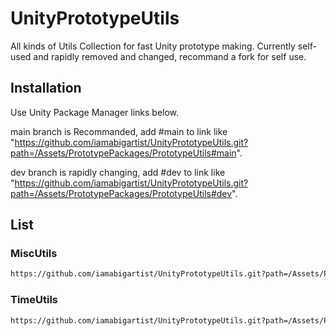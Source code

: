 # UnityPrototypeUtils

All kinds of Utils Collection for fast Unity prototype making. Currently self-used and rapidly removed and changed, recommand a fork for self use.

## Installation

Use Unity Package Manager links below.

main branch is Recommanded, add #main to link like "https://github.com/iamabigartist/UnityPrototypeUtils.git?path=/Assets/PrototypePackages/PrototypeUtils#main".

dev branch is rapidly changing, add #dev to link like "https://github.com/iamabigartist/UnityPrototypeUtils.git?path=/Assets/PrototypePackages/PrototypeUtils#dev".

## List

### MiscUtils

```markdown
https://github.com/iamabigartist/UnityPrototypeUtils.git?path=/Assets/PrototypePackages/PrototypeUtils#dev
```

### TimeUtils

```markdown
https://github.com/iamabigartist/UnityPrototypeUtils.git?path=/Assets/PrototypePackages/TimeUtils#dev
```

